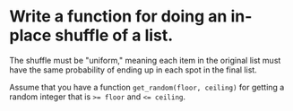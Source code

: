 # Write a function for doing an in-place shuffle of a list.

The shuffle must be "uniform," meaning each item in the original list must have the same probability of ending up in each spot in the final list.

Assume that you have a function `get_random(floor, ceiling)` for getting a random integer that is `>= floor` and `<= ceiling`.
